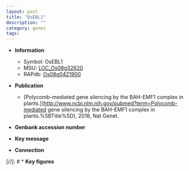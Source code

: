 ```yaml
---
layout: post
title: "OsEBL1"
description: ""
category: genes
tags: 
---
```


* **Information**  
    + Symbol: OsEBL1  
    + MSU: [LOC_Os08g32620](http://rice.uga.edu/cgi-bin/ORF_infopage.cgi?orf=LOC_Os08g32620)  
    + RAPdb: [Os08g0421900](http://rapdb.dna.affrc.go.jp/viewer/gbrowse_details/irgsp1?name=Os08g0421900)  

* **Publication**  
    + [Polycomb-mediated gene silencing by the BAH-EMF1 complex in plants.](http://www.ncbi.nlm.nih.gov/pubmed?term=Polycomb-mediated gene silencing by the BAH-EMF1 complex in plants.%5BTitle%5D), 2018, Nat Genet.

* **Genbank accession number**  

* **Key message**  

* **Connection**  

[//]: # * **Key figures**  


